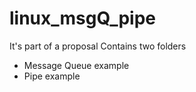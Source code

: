 # linux_msgQ_pipe
It's part of a proposal
Contains two folders 
<ul>
<li>Message Queue example
<li>Pipe example
</ul>
